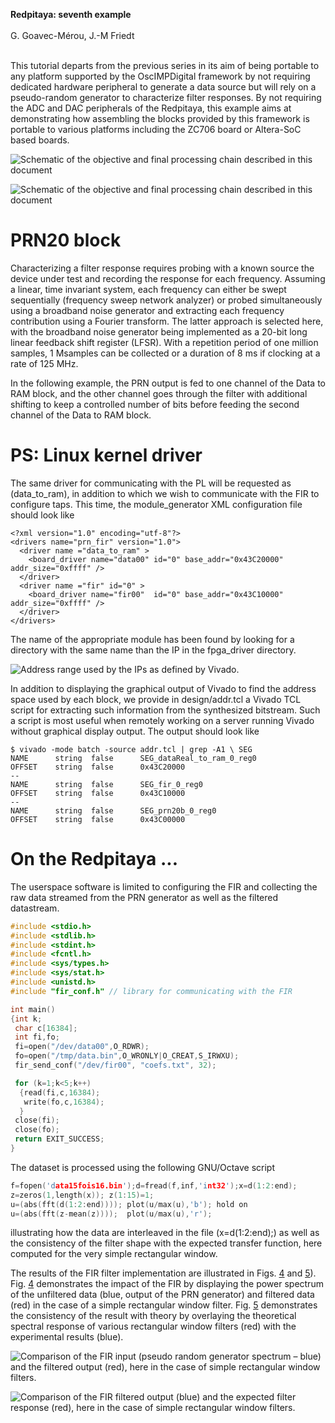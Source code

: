 <span>**Redpitaya: seventh example**</span>  
   
G. Goavec-Mérou, J.-M Friedt  
   

This tutorial departs from the previous series in its aim of being
portable to any platform supported by the OscIMPDigital framework by not
requiring dedicated hardware peripheral to generate a data source but
will rely on a pseudo-random generator to characterize filter responses.
By not requiring the ADC and DAC peripherals of the Redpitaya, this
example aims at demonstrating how assembling the blocks provided by this
framework is portable to various platforms including the ZC706 board or
Altera-SoC based boards.

![Schematic of the objective and final processing chain described in
this document<span label="fin"></span>](figures/schema.png)

![Schematic of the objective and final processing chain described in
this document<span label="fin"></span>](figures/design_1.png)

# PRN20 block

Characterizing a filter response requires probing with a known source
the device under test and recording the response for each frequency.
Assuming a linear, time invariant system, each frequency can either be
swept sequentially (frequency sweep network analyzer) or probed
simultaneously using a broadband noise generator and extracting each
frequency contribution using a Fourier transform. The latter approach is
selected here, with the broadband noise generator being implemented as a
20-bit long linear feedback shift register (LFSR). With a repetition
period of one million samples, 1 Msamples can be collected or a duration
of 8 ms if clocking at a rate of 125 MHz.

In the following example, the PRN output is fed to one channel of the
Data to RAM block, and the other channel goes through the filter with
additional shifting to keep a controlled number of bits before feeding
the second channel of the Data to RAM block.

# PS: Linux kernel driver

The same driver for communicating with the PL will be requested as
(<span>data\_to\_ram</span>), in addition to which we wish to
communicate with the FIR to configure taps. This time, the
<span>module\_generator</span> XML configuration file should look like

    <?xml version="1.0" encoding="utf-8"?>
    <drivers name="prn_fir" version="1.0">
      <driver name ="data_to_ram" >
        <board_driver name="data00" id="0" base_addr="0x43C20000" addr_size="0xffff" />
      </driver>
      <driver name ="fir" id="0" >
        <board_driver name="fir00"  id="0" base_addr="0x43C10000" addr_size="0xffff" />
      </driver>
    </drivers>

The name of the appropriate module has been found by looking for a
directory with the same name than the IP in the
<span>fpga\_driver</span> directory.

![Address range used by the IPs as defined by
Vivado.<span label="addr"></span>](figures/address.png)

In addition to displaying the graphical output of Vivado to find the
address space used by each block, we provide in
<span>design/addr.tcl</span> a Vivado TCL script for extracting such
information from the synthesized bitstream. Such a script is most useful
when remotely working on a server running Vivado without graphical
display output. The output should look like

    $ vivado -mode batch -source addr.tcl | grep -A1 \ SEG
    NAME      string  false      SEG_dataReal_to_ram_0_reg0
    OFFSET    string  false      0x43C20000
    --
    NAME      string  false      SEG_fir_0_reg0
    OFFSET    string  false      0x43C10000
    --
    NAME      string  false      SEG_prn20b_0_reg0
    OFFSET    string  false      0x43C00000

# On the Redpitaya ...

The userspace software is limited to configuring the FIR and collecting
the raw data streamed from the PRN generator as well as the filtered
datastream.

``` c
#include <stdio.h>
#include <stdlib.h>
#include <stdint.h>
#include <fcntl.h>
#include <sys/types.h>
#include <sys/stat.h>
#include <unistd.h>
#include "fir_conf.h" // library for communicating with the FIR

int main()
{int k;
 char c[16384];
 int fi,fo;
 fi=open("/dev/data00",O_RDWR);
 fo=open("/tmp/data.bin",O_WRONLY|O_CREAT,S_IRWXU);
 fir_send_conf("/dev/fir00", "coefs.txt", 32);

 for (k=1;k<5;k++)
  {read(fi,c,16384);
   write(fo,c,16384);
  }
 close(fi);
 close(fo);
 return EXIT_SUCCESS;
}
```

The dataset is processed using the following GNU/Octave script

``` c
f=fopen('data15fois16.bin');d=fread(f,inf,'int32');x=d(1:2:end); 
z=zeros(1,length(x)); z(1:15)=1; 
u=(abs(fft(d(1:2:end)))); plot(u/max(u),'b'); hold on
u=(abs(fft(z-mean(z))));  plot(u/max(u),'r');
```

illustrating how the data are interleaved in the file
(<span>x=d(1:2:end);</span>) as well as the consistency of the filter
shape with the expected transfer function, here computed for the very
simple rectangular window.

The results of the FIR filter implementation are illustrated in Figs.
[4](#fir2) and [5](#fir1)). Fig. [4](#fir2) demonstrates the impact of
the FIR by displaying the power spectrum of the unfiltered data (blue,
output of the PRN generator) and filtered data (red) in the case of a
simple rectangular window filter. Fig. [5](#fir1) demonstrates the
consistency of the result with theory by overlaying the theoretical
spectral response of various rectangular window filters (red) with the
experimental results (blue).

![Comparison of the FIR input (pseudo random generator spectrum – blue)
and the filtered output (red), here in the case of simple rectangular
window filters.<span label="fir2"></span>](figures/carac_fir2.png)

![Comparison of the FIR filtered output (blue) and the expected filter
response (red), here in the case of simple rectangular window
filters.<span label="fir1"></span>](figures/carac_fir1.png)
